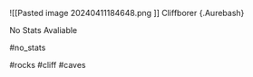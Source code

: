![[Pasted image 20240411184648.png ]]
Cliffborer {.Aurebash}

No Stats Avaliable

#no_stats

#rocks #cliff #caves